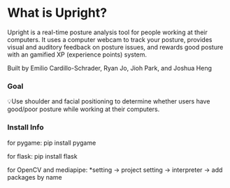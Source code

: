 <h1> What is Upright? </h1>

Upright is a real-time posture analysis tool for people working at their computers. It uses a computer webcam to track your posture, provides visual and auditory feedback on posture issues, and rewards good posture with an gamified XP (experience points) system.

Built by Emilio Cardillo-Schrader, Ryan Jo, Jioh Park, and Joshua Heng


<h3> Goal </h3>


💡Use shoulder and facial positioning to determine whether users have good/poor posture while working at their computers. 


<h3> Install Info </h3>

for pygame:
pip install pygame

for flask:
pip install flask

for OpenCV and mediapipe:
*setting -> project setting -> interpreter -> add packages by name
